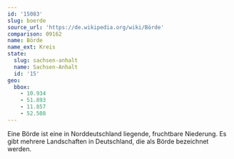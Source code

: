 ```yaml
---
id: '15083'
slug: boerde
source_url: 'https://de.wikipedia.org/wiki/Börde'
comparison: 09162
name: Börde
name_ext: Kreis
state:
  slug: sachsen-anhalt
  name: Sachsen-Anhalt
  id: '15'
geo:
  bbox:
    - 10.934
    - 51.893
    - 11.857
    - 52.508
---
```


Eine Börde ist eine in Norddeutschland liegende, fruchtbare Niederung. Es gibt mehrere Landschaften in Deutschland, die als Börde bezeichnet werden.
